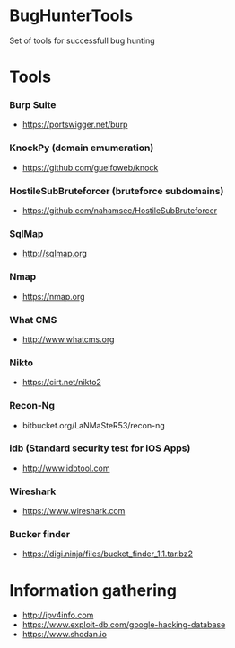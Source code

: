 # BugHunterTools
Set of tools for successfull bug hunting

# Tools
### Burp Suite
* https://portswigger.net/burp

### KnockPy (domain emumeration)
* https://github.com/guelfoweb/knock

### HostileSubBruteforcer (bruteforce subdomains)
* https://github.com/nahamsec/HostileSubBruteforcer

### SqlMap
* http://sqlmap.org

### Nmap
* https://nmap.org

### What CMS
* http://www.whatcms.org

### Nikto
* https://cirt.net/nikto2

### Recon-Ng
* bitbucket.org/LaNMaSteR53/recon-ng

### idb (Standard security test for iOS Apps)
* http://www.idbtool.com

### Wireshark
* https://www.wireshark.com

### Bucker finder
* https://digi.ninja/files/bucket_finder_1.1.tar.bz2

# Information gathering
* http://ipv4info.com
* https://www.exploit-db.com/google-hacking-database
* https://www.shodan.io
